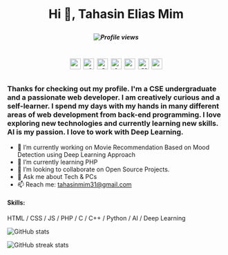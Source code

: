 # <p align='center'>Hi 👋, Tahasin Elias Mim </p>
##### <p align='center'>![Profile views](https://gpvc.arturio.dev/TahasinMim)   </p>
# <p align='center'> [<img src='https://cdn.jsdelivr.net/npm/simple-icons@3.0.1/icons/github.svg' alt='github' height='25'>](https://github.com/TahasinMim)  [<img src='https://cdn.jsdelivr.net/npm/simple-icons@3.0.1/icons/linkedin.svg' alt='linkedin' height='25'>](https://www.linkedin.com/in//)  [<img src='https://cdn.jsdelivr.net/npm/simple-icons@3.0.1/icons/facebook.svg' alt='facebook' height='25' color='#3b5998'>](https://www.facebook.com/)  [<img src='https://cdn.jsdelivr.net/npm/simple-icons@3.0.1/icons/instagram.svg' alt='instagram' height='25'>](https://www.instagram.com)  [<img src='https://cdn.jsdelivr.net/npm/simple-icons@3.0.1/icons/twitter.svg' alt='twitter' height='25'>](https://twitter.com)  [<img src='https://cdn.jsdelivr.net/npm/simple-icons@3.0.1/icons/figma.svg' alt='figma' height='25'>](https://www.figma.com)  [<img src='https://cdn.jsdelivr.net/npm/simple-icons@3.0.1/icons/dribbble.svg' alt='dribbble' height='25'>](https://dribbble.com)   </p>
### <p >Thanks for checking out my profile. I'm a CSE undergraduate and a passionate web developer. I am creatively curious and a self-learner. I spend my days with my hands in many different areas of web development from back-end programming. I love exploring new technologies and currently learning new skills. AI is my passion. I love to work with Deep Learning.</p>

- 🔭 I’m currently working on  Movie Recommendation Based on Mood Detection using Deep Learning Approach
- 🌱 I’m currently learning PHP
- 👯 I’m looking to collaborate on Open Source Projects.
- 💬 Ask me about Tech & PCs
- 📫 Reach me: [tahasinmim31@gmail.com](https://tahasinmim31@gmail.com
)

#### Skills:
HTML / CSS / JS / PHP / C / C++ / Python / AI / Deep Learning

![GitHub stats](https://github-readme-stats.vercel.app/api?username=TahasinMim&show_icons=true)  

![GitHub streak stats](https://github-readme-streak-stats.herokuapp.com/?user=TahasinMim)  
